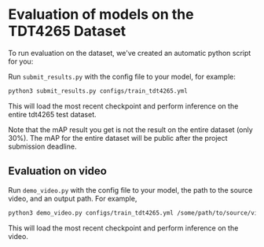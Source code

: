 # Evaluation of models on the TDT4265 Dataset

To run evaluation on the dataset, we've created an automatic python script for you:

Run `submit_results.py` with the config file to your model, for example:
```bash
python3 submit_results.py configs/train_tdt4265.yml
```

This will load the most recent checkpoint and perform inference on the entire tdt4265 test dataset.

Note that the mAP result you get is not the result on the entire dataset (only 30%). The mAP for the entire dataset will be public after the project submission deadline.

## Evaluation on video

Run `demo_video.py` with the config file to your model, the path to the source video, and an output path. For example,
```bash
python3 demo_video.py configs/train_tdt4265.yml /some/path/to/source/video.mp4 output.mp4
```

This will load the most recent checkpoint and perform inference on the video.